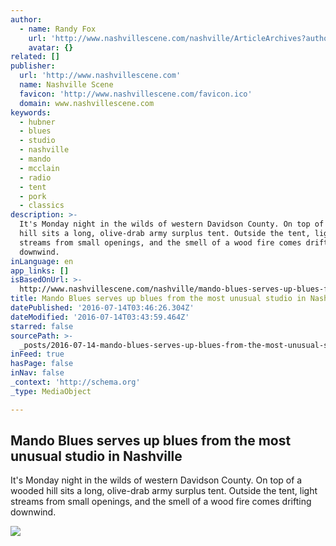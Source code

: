 ```yaml
---
author:
  - name: Randy Fox
    url: 'http://www.nashvillescene.com/nashville/ArticleArchives?author=1179347'
    avatar: {}
related: []
publisher:
  url: 'http://www.nashvillescene.com'
  name: Nashville Scene
  favicon: 'http://www.nashvillescene.com/favicon.ico'
  domain: www.nashvillescene.com
keywords:
  - hubner
  - blues
  - studio
  - nashville
  - mando
  - mcclain
  - radio
  - tent
  - pork
  - classics
description: >-
  It's Monday night in the wilds of western Davidson County. On top of a wooded
  hill sits a long, olive-drab army surplus tent. Outside the tent, light
  streams from small openings, and the smell of a wood fire comes drifting
  downwind.
inLanguage: en
app_links: []
isBasedOnUrl: >-
  http://www.nashvillescene.com/nashville/mando-blues-serves-up-blues-from-the-most-unusual-studio-in-nashville/Content?oid=3263911
title: Mando Blues serves up blues from the most unusual studio in Nashville
datePublished: '2016-07-14T03:46:26.304Z'
dateModified: '2016-07-14T03:43:59.464Z'
starred: false
sourcePath: >-
  _posts/2016-07-14-mando-blues-serves-up-blues-from-the-most-unusual-studio-in.md
inFeed: true
hasPage: false
inNav: false
_context: 'http://schema.org'
_type: MediaObject

---
```

<article style=""><h1>Mando Blues serves up blues from the most unusual studio in Nashville</h1><p>It's Monday night in the wilds of western Davidson County. On top of a wooded hill sits a long, olive-drab army surplus tent. Outside the tent, light streams from small openings, and the smell of a wood fire comes drifting downwind.</p><img src="http://media1.fdncms.com/nashville/imager/left-to-right-whit-hubner-rob-mcclain-les-kerr/u/slideshow/3263912/music5-1.jpg" /></article>